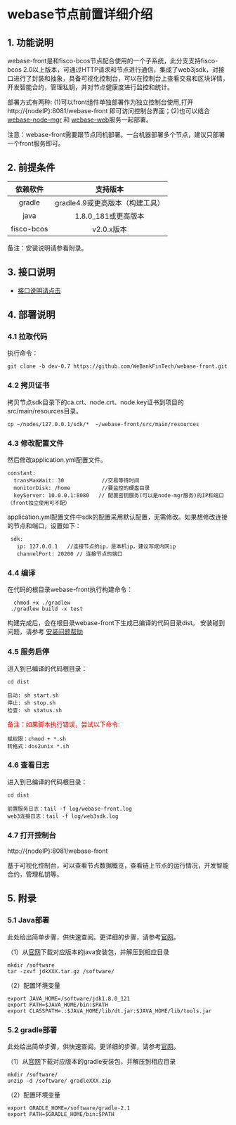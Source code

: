 # webase节点前置详细介绍

## 1. 功能说明
webase-front是和fisco-bcos节点配合使用的一个子系统，此分支支持fisco-bcos 2.0以上版本，可通过HTTP请求和节点进行通信，集成了web3jsdk，对接口进行了封装和抽象，具备可视化控制台，可以在控制台上查看交易和区块详情，开发智能合约，管理私钥，并对节点健康度进行监控和统计。 
  
   部署方式有两种: (1)可以front组件单独部署作为独立控制台使用,打开http://{nodeIP}:8081/webase-front 即可访问控制台界面；(2)也可以结合[webase-node-mgr](https://github.com/WeBankFinTech/webase-node-mgr) 和 [webase-web](https://github.com/WeBankFinTech/webase-web)服务一起部署。

 注意：webase-front需要跟节点同机部署。一台机器部署多个节点，建议只部署一个front服务即可。

## 2. 前提条件

| 依赖软件 | 支持版本 |
| :-: | :-: |
| gradle | gradle4.9或更高版本（构建工具） |
| java | 1.8.0_181或更高版本|
| fisco-bcos | v2.0.x版本 |

备注：安装说明请参看附录。

## 3. 接口说明

- [接口说明请点击](./interface.md)

## 4. 部署说明

### 4.1 拉取代码

执行命令：
```
git clone -b dev-0.7 https://github.com/WeBankFinTech/webase-front.git
```

### 4.2 拷贝证书
 
 拷贝节点sdk目录下的ca.crt、node.crt、node.key证书到项目的src/main/resources目录。
 ```
 cp ~/nodes/127.0.0.1/sdk/*  ~/webase-front/src/main/resources
 ```
 
### 4.3 修改配置文件
 然后修改application.yml配置文件。
```
constant:  
  transMaxWait: 30            //交易等待时间
  monitorDisk: /home          //要监控的硬盘目录 
  keyServer: 10.0.0.1:8080   // 配置密钥服务(可以是node-mgr服务)的IP和端口（front独立使用可不配） 
```
 application.yml配置文件中sdk的配置采用默认配置，无需修改。如果想修改连接的节点和端口，设置如下：
``` 
 sdk: 
   ip: 127.0.0.1   //连接节点的ip，是本机ip，建议写成内网ip
   channelPort: 20200 // 连接节点的端口
```
   
### 4.4 编译
在代码的根目录webase-front执行构建命令：
```
  chmod +x ./gradlew
 ./gradlew build -x test
```
构建完成后，会在根目录webase-front下生成已编译的代码目录dist。 安装碰到问题，请参考 [安装问题帮助](install_FAQ.md)


### 4.5 服务启停

进入到已编译的代码根目录：
```shell
cd dist
```
```shell
启动: sh start.sh
停止: sh stop.sh
检查: sh status.sh
```
<font color="#dd0000">备注：如果脚本执行错误，尝试以下命令: </font>
```
赋权限：chmod + *.sh
转格式：dos2unix *.sh
```

### 4.6 查看日志

进入到已编译的代码根目录：
```shell
cd dist
```
```
前置服务日志：tail -f log/webase-front.log
web3连接日志：tail -f log/web3sdk.log
```

### 4.7 打开控制台

http://{nodeIP}:8081/webase-front

基于可视化控制台，可以查看节点数据概览，查看链上节点的运行情况，开发智能合约，管理私钥等。

## 5. 附录

### 5.1 Java部署

此处给出简单步骤，供快速查阅。更详细的步骤，请参考[官网](http://www.oracle.com/technetwork/java/javase/downloads/index.html)。

（1）从[官网](http://www.oracle.com/technetwork/java/javase/downloads/index.html)下载对应版本的java安装包，并解压到相应目录

```shell
mkdir /software
tar -zxvf jdkXXX.tar.gz /software/
```

（2）配置环境变量

```shell
export JAVA_HOME=/software/jdk1.8.0_121
export PATH=$JAVA_HOME/bin:$PATH
export CLASSPATH=.:$JAVA_HOME/lib/dt.jar:$JAVA_HOME/lib/tools.jar
```

### 5.2 gradle部署

此处给出简单步骤，供快速查阅。更详细的步骤，请参考[官网](http://www.gradle.org/downloads)。

（1）从[官网](http://www.gradle.org/downloads)下载对应版本的gradle安装包，并解压到相应目录

```shell
mkdir /software/
unzip -d /software/ gradleXXX.zip
```

（2）配置环境变量

```shell
export GRADLE_HOME=/software/gradle-2.1
export PATH=$GRADLE_HOME/bin:$PATH
```

